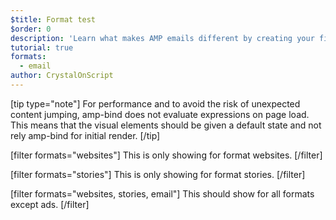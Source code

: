 ```yaml
---
$title: Format test
$order: 0
description: 'Learn what makes AMP emails different by creating your first email.'
tutorial: true
formats:
  - email
author: CrystalOnScript
---
```



[tip type="note"]
For performance and to avoid the risk of unexpected content jumping, amp-bind does not evaluate expressions on page load. This means that the visual elements should be given a default state and not rely amp-bind for initial render.
[/tip]

[filter formats="websites"]
This is only showing for format websites.
[/filter]

[filter formats="stories"]
This is only showing for format stories.
[/filter]

[filter formats="websites, stories, email"]
This should show for all formats except ads.
[/filter]
